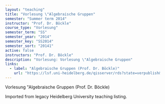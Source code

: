 ```yaml
---
layout: "teaching"
title: "Vorlesung \"Algebraische Gruppen"
semester: "Summer term 2014"
instructor: "Prof. Dr. Böckle"
course_type: "Vorlesung"
semester_term: "SS"
semester_year: "2014"
semester_key: "SS2014"
semester_sort: "20141"
active: false
instructors: "Prof. Dr. Böckle"
description: "Vorlesung: Vorlesung \"Algebraische Gruppen"
links:
  - label: "Algebraische Gruppen (Prof. Dr. Böckle)"
    url: "https://lsf.uni-heidelberg.de/qisserver/rds?state=verpublish&amp;status=init&amp;vmfile=no&amp;publishid=182260&amp;moduleCall=webInfo&amp;publishConfFile=webInfo&amp;publishSubDir=veranstaltung"
---
```


Vorlesung "Algebraische Gruppen (Prof. Dr. Böckle)

Imported from legacy Heidelberg University teaching listing.